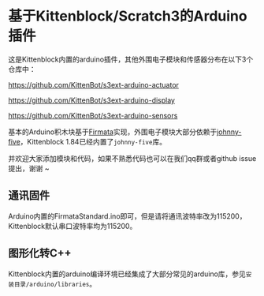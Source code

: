 # 基于Kittenblock/Scratch3的Arduino插件

这是Kittenblock内置的arduino插件，其他外围电子模块和传感器分布在以下3个仓库中：

https://github.com/KittenBot/s3ext-arduino-actuator

https://github.com/KittenBot/s3ext-arduino-display

https://github.com/KittenBot/s3ext-arduino-sensors

基本的Arduino积木块基于[Firmata](https://github.com/firmata/firmata.js)实现，外围电子模块大部分依赖于[johnny-five](https://github.com/rwaldron/johnny-five)，Kittenblock 1.84已经内置了`johnny-five`库。

并欢迎大家添加模块和代码，如果不熟悉代码也可以在我们qq群或者github issue提出，谢谢 ~

## 通讯固件

Arduino内置的FirmataStandard.ino即可，但是请将通讯波特率改为115200，Kittenblock默认串口波特率均为115200。

## 图形化转C++

Kittenblock内置的arduino编译环境已经集成了大部分常见的arduino库，参见`安装目录/arduino/libraries`。








